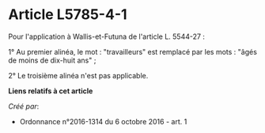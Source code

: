 # Article L5785-4-1

Pour l'application à Wallis-et-Futuna de l'article L. 5544-27 : 

1° Au premier alinéa, le mot : "travailleurs" est remplacé par les mots : "âgés de moins de dix-huit ans" ; 

2° Le troisième alinéa n'est pas applicable.

**Liens relatifs à cet article**

_Créé par_:

  - Ordonnance n°2016-1314 du 6 octobre 2016 - art. 1

